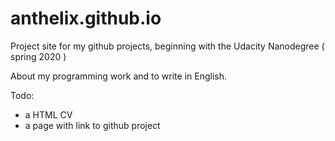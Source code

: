 # anthelix.github.io

Project site for my github projects, beginning with the Udacity Nanodegree ( spring 2020 )

About my programming work and to write in English.



Todo:
- a HTML CV
- a page with link to github project
